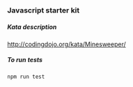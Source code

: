### Javascript starter kit

##### Kata description
http://codingdojo.org/kata/Minesweeper/

##### To run tests

```
npm run test
```